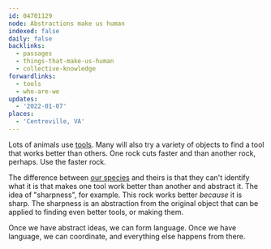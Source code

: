 ```yaml
---
id: 04701129
node: Abstractions make us human
indexed: false
daily: false
backlinks:
  - passages
  - things-that-make-us-human
  - collective-knowledge
forwardlinks:
  - tools
  - who-are-we
updates:
  - '2022-01-07'
places:
  - 'Centreville, VA'
---
```


Lots of animals use [tools](tools.md). Many will also try a variety of objects to find a tool that works better than others. One rock cuts faster and than another rock, perhaps. Use the faster rock.

The difference between [our species](who-are-we.md) and theirs is that they can't identify what it is that makes one tool work better than another and abstract it. The idea of "sharpness", for example. This rock works better _because_ it is sharp. The sharpness is an abstraction from the original object that can be applied to finding even better tools, or making them.

Once we have abstract ideas, we can form language. Once we have language, we can coordinate, and everything else happens from there.
